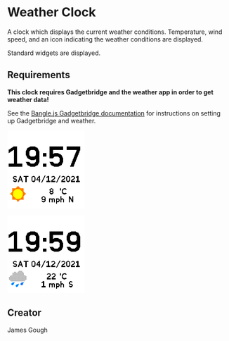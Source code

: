 # Weather Clock

A clock which displays the current weather conditions. Temperature, wind speed, and an icon indicating the weather conditions are displayed.

Standard widgets are displayed.

## Requirements

**This clock requires Gadgetbridge and the weather app in order to get weather data!**

See the [Bangle.js Gadgetbridge documentation](https://www.espruino.com/Gadgetbridge) for instructions on setting up Gadgetbridge and weather.

![Screenshot](screens/screenshot1.png)

![Screenshot2](screens/screenshot2.png)

## Creator

James Gough
